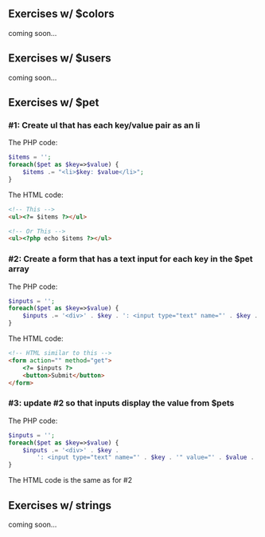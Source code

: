 ## Exercises w/ $colors
 coming soon...
 
## Exercises w/ $users
 coming soon...
 
 
## Exercises w/ $pet
### #1: Create ul that has each key/value pair as an li
The PHP code:
```php
$items = '';
foreach($pet as $key=>$value) {
    $items .= "<li>$key: $value</li>";
}
```
The HTML code:
```html
<!-- This -->
<ul><?= $items ?></ul>

<!-- Or This -->
<ul><?php echo $items ?></ul>
```

### #2: Create a form that has a text input for each key in the $pet array
The PHP code:
```php
$inputs = '';
foreach($pet as $key=>$value) {
    $inputs .= '<div>' . $key . ': <input type="text" name="' . $key . '"></div>';
}
```

The HTML code:
```html
<!-- HTML similar to this -->
<form action="" method="get">
    <?= $inputs ?>
    <button>Submit</button>
</form>
```

### #3: update #2 so that inputs display the value from $pets

The PHP code:
```php
$inputs = '';
foreach($pet as $key=>$value) {
    $inputs .= '<div>' . $key .
        ': <input type="text" name="' . $key . '" value="' . $value . '" >';
}
```

The HTML code is the same as for #2

## Exercises w/ strings
 coming soon...
